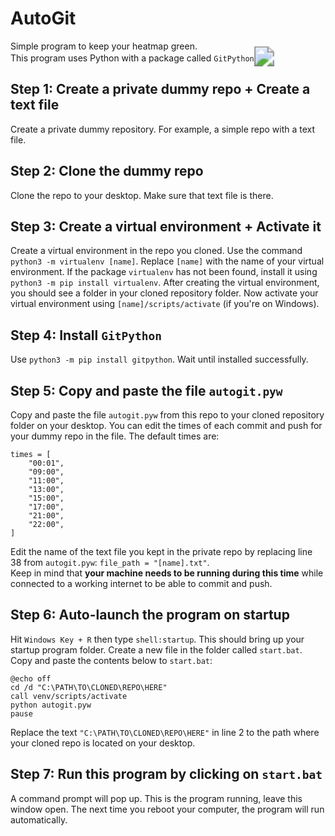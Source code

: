 # AutoGit
Simple program to keep your heatmap green.<br>
This program uses Python with a package called `GitPython`.
<img src="https://github.com/Rubinskiy/AutoGit/assets/62457878/f206e44b-f570-4ed3-b9f8-a81d3a7bd590" style="transform: scale(2);">


## Step 1: Create a private dummy repo + Create a text file
Create a private dummy repository. For example, a simple repo with a text file.

## Step 2: Clone the dummy repo
Clone the repo to your desktop. Make sure that text file is there.

## Step 3: Create a virtual environment + Activate it
Create a virtual environment in the repo you cloned. Use the command `python3 -m virtualenv [name]`. Replace `[name]` with the name of your virtual environment. If the package `virtualenv` has not been found, install it using `python3 -m pip install virtualenv`. After creating the virtual environment, you should see a folder in your cloned repository folder.
Now activate your virtual environment using `[name]/scripts/activate` (if you're on Windows).

## Step 4: Install `GitPython`
Use `python3 -m pip install gitpython`. Wait until installed successfully.

## Step 5: Copy and paste the file `autogit.pyw`
Copy and paste the file `autogit.pyw` from this repo to your cloned repository folder on your desktop. You can edit the times of each commit and push for your dummy repo in the file. The default times are:
```
times = [
    "00:01",
    "09:00",
    "11:00",
    "13:00",
    "15:00",
    "17:00",
    "21:00",
    "22:00",
]
```
Edit the name of the text file you kept in the private repo by replacing line 38 from `autogit.pyw`: `file_path = "[name].txt"`.<br>
Keep in mind that <b>your machine needs to be running during this time</b> while connected to a working internet to be able to commit and push.

## Step 6: Auto-launch the program on startup
Hit `Windows Key + R` then type `shell:startup`. This should bring up your startup program folder. Create a new file in the folder called `start.bat`. Copy and paste the contents below to `start.bat`:
```
@echo off
cd /d "C:\PATH\TO\CLONED\REPO\HERE"
call venv/scripts/activate
python autogit.pyw
pause
```
Replace the text `"C:\PATH\TO\CLONED\REPO\HERE"` in line 2 to the path where your cloned repo is located on your desktop.

## Step 7: Run this program by clicking on `start.bat`
A command prompt will pop up. This is the program running, leave this window open. The next time you reboot your computer, the program will run automatically.

